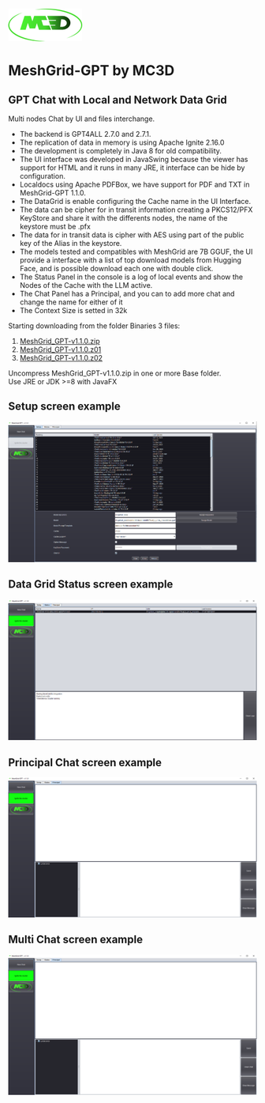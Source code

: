 <img src="images/mc3d_logo.png"/><br/>
# MeshGrid-GPT by MC3D
<h2>GPT Chat with Local and Network Data Grid</h2>
Multi nodes Chat by UI and files interchange.
<ul>
<li>The backend is GPT4ALL 2.7.0 and 2.7.1.</li>
<li>The replication of data in memory is using Apache Ignite 2.16.0</li>
<li>The development is completely in Java 8 for old compatibility.</li>
<li>The UI interface was developed in JavaSwing because the viewer has support for HTML and it runs in many JRE, it interface can be hide by configuration.</li>
<li>Localdocs using Apache PDFBox, we have support for PDF and TXT in MeshGrid-GPT 1.1.0.</li>
<li>The DataGrid is enable configuring the Cache name  in the UI Interface.</li>
<li>The data can be cipher for in transit information creating a PKCS12/PFX KeyStore and share it with the differents nodes, the name of the keystore must be <cache_name>.pfx</li>
<li>The data for in transit data is cipher with AES using part of the public key of the Alias <cache> in the keystore.</li>
<li>The models tested and compatibles with MeshGrid are 7B GGUF, the UI provide a interface with a list of top download models from Hugging Face, and is possible download each one with double click.</li>
<li>The Status Panel in the console is a log of local events and show the Nodes of the Cache with the LLM active.</li>
<li>The Chat Panel has a Principal, and you can to add more chat and change the name for either of it</li>
<li> The Context Size is setted in 32k</li>
</ul>
Starting downloading from the folder Binaries 3 files: 
  <ol>
<li><a href="https://github.com/mastercracker3d/MeshGrid-GPT/raw/main/binaries/MeshGrid_GPT-v1.1.0.zip">MeshGrid_GPT-v1.1.0.zip</a></li>
<li><a href="https://github.com/mastercracker3d/MeshGrid-GPT/raw/main/binaries/MeshGrid_GPT-v1.1.0.z01">MeshGrid_GPT-v1.1.0.z01</a></li>
<li><a href="https://github.com/mastercracker3d/MeshGrid-GPT/raw/main/binaries/MeshGrid_GPT-v1.1.0.z02">MeshGrid_GPT-v1.1.0.z02</a></li>
  </ol>
  Uncompress MeshGrid_GPT-v1.1.0.zip in one or more Base folder.<br/>
  Use JRE or JDK >=8 with JavaFX<br/>
  <h2>Setup screen example</h2>
  <img src="images/Setup.png"/><br/>
  <h2>Data Grid Status screen example</h2>
  <img src="images/Status.png"/><br/>
  <h2>Principal Chat screen example</h2>
  <img src="images/PrincipalChat.png"/><br/>
  <h2>Multi Chat screen example</h2>
  <img src="images/PrincipalChat.png"/><br/>
